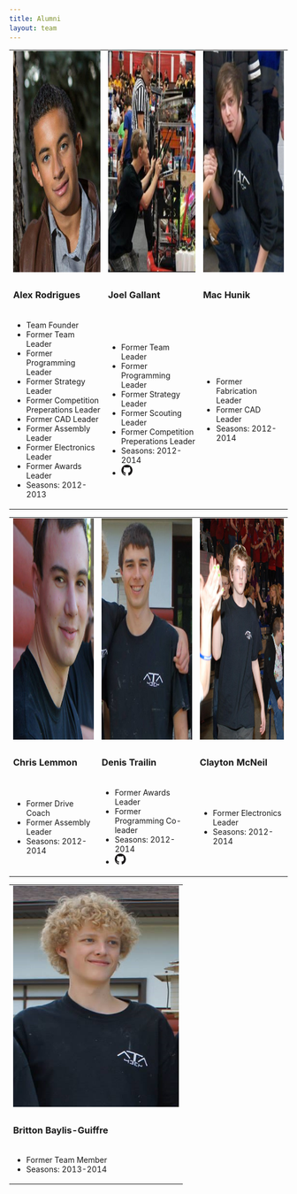 ```yaml
---
title: Alumni
layout: team
---
```


<table>
    <tr>
        <td>
            <img style="height:400px;width:300px;" src="/members/alex.png" alt="Alex Rodrigues" class="img-rounded">
        </td>
        <td>
            <img style="height:400px;width:300px;" src="/members/joel-gallant.jpeg" alt="Joel Gallant" class="img-rounded">
        </td>
        <td>
            <img style="height:400px;width:300px;" src="/members/machunik.png" alt="Mac Hunik" class="img-rounded">
        </td>
    </tr>
    <tr>
        <td>
            <h3>Alex Rodrigues</h3>
        </td>
        <td>
            <h3>Joel Gallant</h3>
        </td>
        <td>
            <h3>Mac Hunik</h3>
        </td>
    </tr>
    <tr>
        <td>
            <ul class="list-unstyled">
                <li>Team Founder
                <li>Former Team Leader
                <li>Former Programming Leader
                <li>Former Strategy Leader
                <li>Former Competition Preperations Leader
                <li>Former CAD Leader
                <li>Former Assembly Leader
                <li>Former Electronics Leader
                <li>Former Awards Leader
                <li>Seasons: 2012-2013
            </ul>
        </td>
        <td>
            <ul class="list-unstyled">
                <li>Former Team Leader
                <li>Former Programming Leader
                <li>Former Strategy Leader
                <li>Former Scouting Leader
                <li>Former Competition Preperations Leader
                <li>Seasons: 2012-2014
                <li><a href="https://github.com/joelg236"><img src="/img/github.png" title="GitHub" height="20px"></a>
            </ul>
        </td>
        <td>
            <ul class="list-unstyled">
                <li>Former Fabrication Leader
                <li>Former CAD Leader
                <li>Seasons: 2012-2014
            </ul>
        </td>
    </tr>
</table>

<table>
    <tr>
        <td>
            <img style="height:400px;width:300px;" src="/members/chris-lemmon.png" alt="Chris Lemmon" class="img-rounded">
        </td>
        <td>
            <img style="height:400px;width:300px;" src="/members/denis-trailin.jpg" alt="Denis Trailin" class="img-rounded">
        </td>
        <td>
            <img style="height:400px;width:300px;" src="/members/clayton-mcneil.jpg" alt="Clayton McNeil" class="img-rounded">
        </td>
    </tr>
    <tr>
        <td>
            <h3>Chris Lemmon</h3>
        </td>
        <td>
            <h3>Denis Trailin</h3>
        </td>
        <td>
            <h3>Clayton McNeil</h3>
        </td>
    </tr>
    <tr>
        <td>
            <ul class="list-unstyled">
                <li>Former Drive Coach
                <li>Former Assembly Leader
                <li>Seasons: 2012-2014
            </ul>
        </td>
        <td>
            <ul class="list-unstyled">
                <li>Former Awards Leader
                <li>Former Programming Co-leader
                <li>Seasons: 2012-2014
                <li><a href="https://github.com/hiyou102"><img src="/img/github.png" title="GitHub" height="20px"></a>
            </ul>
        </td>
        <td>
            <ul class="list-unstyled">
                <li>Former Electronics Leader
                <li>Seasons: 2012-2014
            </ul>
        </td>
    </tr>
</table>

<table>
	<tr>
		<td>
			<img style="height:400px;width:300px;" src="/members/britton-baylis-giuffre.png" alt="Britton Baylis-Guiffre" class="img-rounded">
		</td>
	</tr>
	<tr>
		<td>
			<h3>Britton Baylis-Guiffre</h3>
		</td>
	</tr>
	<tr>
		<td>
			<ul class="list-unstyled">
				<li>Former Team Member
				<li>Seasons: 2013-2014
			</ul>
		</td>
	</tr>
</table>
